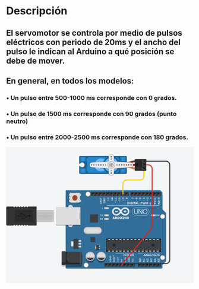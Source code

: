 # Descripción
## El servomotor se controla por medio de pulsos eléctricos con periodo de 20ms y el ancho del pulso le indican al Arduino a qué posición se debe de mover.
## En general, en todos los modelos:
### • Un pulso entre 500-1000 ms corresponde con 0 grados.
### • Un pulso de 1500 ms corresponde con 90 grados (punto neutro)
### • Un pulso entre 2000-2500 ms corresponde con 180 grados.

![Practicas 09 Servomotor](https://github.com/RETBOT/Practicas-Sistemas-programables/blob/master/Unidad%202/Practica_09_Servomotor/Practica_09_Servomotor.png)

